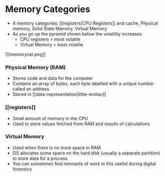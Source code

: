 # Memory Categories
- 4 memory categories: [[registers|CPU Registers]] and cache, Physical memory, Solid State Memory, Virtual Memory
- As you go up the pyramid shown below the volatility increases 
	- CPU registers = most volatile
	- Virtual Memory = least volatile

![[memorycat.png]]


### Physical Memory (RAM)
- Stores code and data for the computer
- Contains an array of bytes, each byte labelled with a unique number called an address
- Stored in [[data-representation|little-endian]]

### [[registers]]
- Small amount of memory in the CPU
- Used to store values fetched from RAM and results of calculations

### Virtual Memory
- Used when there is no more space in RAM
- OS allocates some space on the hard disk (usually a separate partition) to store data for a process. 
- You can sometimes find remnants of work in this useful during digital forensics  
